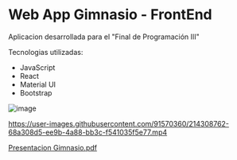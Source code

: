 # Web App Gimnasio - FrontEnd

Aplicacion desarrollada para el "Final de Programación III" 

Tecnologias utilizadas:

- JavaScript
- React
- Material UI
- Bootstrap

![image](https://user-images.githubusercontent.com/91570360/214309318-dcca2a7e-1dbc-410c-85cb-f9436f7e5bec.png)

https://user-images.githubusercontent.com/91570360/214308762-68a308d5-ee9b-4a88-bb3c-f541035f5e77.mp4

[Presentacion Gimnasio.pdf](https://github.com/d4niel-san/finalmermoz/files/10490437/Presentacion.Gimnasio.pdf)
